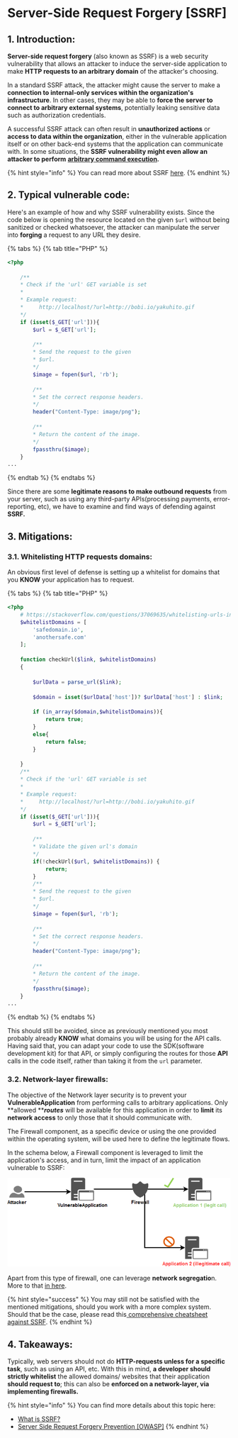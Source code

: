 # Server-Side Request Forgery \[SSRF]

## 1. Introduction:

&#x20;**Server-side request forgery** (also known as SSRF) is a web security vulnerability that allows an attacker to induce the server-side application to make **HTTP requests to an arbitrary domain** of the attacker's choosing.

&#x20;In a standard SSRF attack, the attacker might cause the server to make a **connection to internal-only services within the organization's infrastructure**. In other cases, they may be able to **force the server to connect to arbitrary external systems**, potentially leaking sensitive data such as authorization credentials.

A successful SSRF attack can often result in **unauthorized actions** or **access to data within the organization**, either in the vulnerable application itself or on other back-end systems that the application can communicate with. In some situations, the **SSRF vulnerability might even allow an attacker to perform** [**arbitrary command execution**](https://portswigger.net/web-security/os-command-injection)**.**

{% hint style="info" %}
You can read more about SSRF [here](https://portswigger.net/web-security/ssrf).
{% endhint %}

## 2. Typical vulnerable code:

Here's an example of how and why SSRF vulnerability exists. Since the code below is opening the resource located on the given `$url` without being sanitized or checked whatsoever, the attacker can manipulate the server into **forging** a request to any URL they desire.

{% tabs %}
{% tab title="PHP" %}
```php
<?php

    /**
    * Check if the 'url' GET variable is set
    *
    * Example request:
    *     http://localhost/?url=http://bobi.io/yakuhito.gif
    */
    if (isset($_GET['url'])){
        $url = $_GET['url'];
        
        /**
        * Send the request to the given
        * $url.
        */
        $image = fopen($url, 'rb');
        
        /**
        * Set the correct response headers.
        */
        header("Content-Type: image/png");
        
        /**
        * Return the content of the image.
        */
        fpassthru($image);
    }
...
```
{% endtab %}
{% endtabs %}

Since there are some **legitimate reasons to make outbound requests** from your server, such as using any third-party APIs(processing payments, error-reporting, etc), we have to examine and find ways of defending against **SSRF.**

## 3. Mitigations:

### 3.1. Whitelisting HTTP requests domains:

An obvious first level of defense is setting up a whitelist for domains that you **KNOW** your application has to request.

{% tabs %}
{% tab title="PHP" %}
```php
<?php
    # https://stackoverflow.com/questions/37069635/whitelisting-urls-in-php
    $whitelistDomains = [
        'safedomain.io',
        'anothersafe.com'
    ];
    
    function checkUrl($link, $whitelistDomains)
    {
    
        $urlData = parse_url($link);
    
        $domain = isset($urlData['host'])? $urlData['host'] : $link;
    
        if (in_array($domain,$whitelistDomains)){
            return true;
        }
        else{
            return false;
        }   
    
    }
    /**
    * Check if the 'url' GET variable is set
    *
    * Example request:
    *     http://localhost/?url=http://bobi.io/yakuhito.gif
    */
    if (isset($_GET['url'])){
        $url = $_GET['url'];
        
        /**
        * Validate the given url's domain
        */
        if(!checkUrl($url, $whitelistDomains)) {
            return;
        }
        /**
        * Send the request to the given
        * $url.
        */
        $image = fopen($url, 'rb');
        
        /**
        * Set the correct response headers.
        */
        header("Content-Type: image/png");
        
        /**
        * Return the content of the image.
        */
        fpassthru($image);
    }
...
```
{% endtab %}
{% endtabs %}

This should still be avoided, since as previously mentioned you most probably already **KNOW** what domains you will be using for the API calls. Having said that, you can adapt your code to use the SDK(software development kit) for that API, or simply configuring the routes for those **API** calls in the code itself, rather than taking it from the `url` parameter.

### 3.2. Network-layer firewalls:

The objective of the Network layer security is to prevent your **VulnerableApplication** from performing calls to arbitrary applications. Only **allowed **_**routes**_ will be available for this application in order to **limit** its **network access** to only those that it should communicate with.

The Firewall component, as a specific device or using the one provided within the operating system, will be used here to define the legitimate flows.

In the schema below, a Firewall component is leveraged to limit the application's access, and in turn, limit the impact of an application vulnerable to SSRF:

![](<../.gitbook/assets/image (6).png>)

Apart from this type of firewall, one can leverage **network segregatio**n. More to that [in here](https://www.f-secure.com/en/consulting/our-thinking/making-the-case-for-network-segregation).

{% hint style="success" %}
You may still not be satisfied with the mentioned mitigations, should you work with a more complex system. Should that be the case, please read this[ comprehensive cheatsheet against SSRF](https://cheatsheetseries.owasp.org/cheatsheets/Server\_Side\_Request\_Forgery\_Prevention\_Cheat\_Sheet.html).
{% endhint %}

## 4. Takeaways:

Typically, web servers should not do **HTTP-requests unless for a specific task**, such as using an API, etc. With this in mind, **a developer should strictly whitelist** the allowed domains/ websites that their application **should request to**; this can also be **enforced on a network-layer, via implementing firewalls.**

{% hint style="info" %}
You can find more details about this topic here:

* [What is SSRF?](https://portswigger.net/web-security/ssrf)
* [Server Side Request Forgery Prevention \[OWASP\]](https://cheatsheetseries.owasp.org/cheatsheets/Server\_Side\_Request\_Forgery\_Prevention\_Cheat\_Sheet.html)
{% endhint %}
